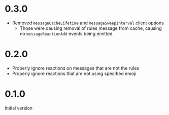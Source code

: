 # 0.3.0

- Removed `messageCacheLifetime` and `messageSweepInterval` client options
  - Those were causing removal of rules message from cache, causing no `messageReactionAdd` events being emitted.

# 0.2.0

- Properly ignore reactions on messages that are not the rules
- Properly ignore reactions that are not using specified emoji

# 0.1.0

Initial version